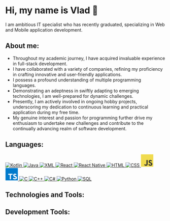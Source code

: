 # Hi, my name is Vlad 👋

I am ambitious IT specialist who has recently graduated, specializing in Web and Mobile application development.

## About me:

- Throughout my academic journey, I have acquired invaluable experience in full-stack development.
- I have collaborated with a variety of companies, refining my proficiency in crafting innovative and user-friendly applications.
- I possess a profound understanding of multiple programming languages.
- Demonstrating an adeptness in swiftly adapting to emerging technologies, I am well-prepared for dynamic challenges.
- Presently, I am actively involved in ongoing hobby projects, underscoring my dedication to continuous learning and practical application during my free time.
- My genuine interest and passion for programming further drive my enthusiasm to undertake new challenges and contribute to the continually advancing realm of software development.

## Languages:

<p align="left">
  <a href="https://kotlinlang.org/" target="_blank" rel="noreferrer">
    <img src="https://uxwing.com/wp-content/themes/uxwing/download/brands-and-social-media/kotlin-programming-language-icon.png" alt="Kotlin" width="40px" height="40px" />
  </a>
  <a href="https://www.java.com/en/" target="_blank" rel="noreferrer">
    <img src="https://uxwing.com/wp-content/themes/uxwing/download/brands-and-social-media/java-programming-language-icon.png" alt="Java" width="40px" height="40px" />
  </a>
  <a href="https://www.xml.com/" target="_blank" rel="noreferrer">
    <img src="https://uxwing.com/wp-content/themes/uxwing/download/file-and-folder-type/file-xml-color-red-icon.png" alt="XML" width="40px" height="40px" />
  </a>
  <a href="https://react.dev/" target="_blank" rel="noreferrer">
    <img src="https://uxwing.com/wp-content/themes/uxwing/download/brands-and-social-media/react-js-icon.png" alt="React" width="40px" height="40px" />
  </a>
  <a href="https://reactnative.dev/" target="_blank" rel="noreferrer">
    <img src="https://uxwing.com/wp-content/themes/uxwing/download/brands-and-social-media/react-native-app-icon.png" alt="React Native" width="40px" height="40px" />
  </a>
  <a href="https://html.com/" target="_blank" rel="noreferrer">
    <img src="https://uxwing.com/wp-content/themes/uxwing/download/brands-and-social-media/html-icon.png" alt="HTML" width="40px" height="40px" />
  </a>
  <a href="https://www.w3.org/Style/CSS/Overview.en.html" target="_blank" rel="noreferrer">
    <img src="https://uxwing.com/wp-content/themes/uxwing/download/brands-and-social-media/css-icon.png" alt="CSS" width="40px" height="40px" />
  </a>
  <a href="https://developer.mozilla.org/en-US/docs/Web/JavaScript" target="_blank" rel="noreferrer">
    <img src="https://raw.githubusercontent.com/devicons/devicon/master/icons/javascript/javascript-original.svg" alt="JavaScript" width="40px" height="40px" />
  </a>
  <a href="https://www.typescriptlang.org/" target="_blank" rel="noreferrer">
    <img src="https://raw.githubusercontent.com/devicons/devicon/master/icons/typescript/typescript-original.svg" alt="TypeScript" width="40px" height="40px" />
  </a>
  <a href="https://www.cprogramming.com/" target="_blank" rel="noreferrer">
    <img src="https://uxwing.com/wp-content/themes/uxwing/download/brands-and-social-media/c-program-icon.png" alt="C" width="40px" height="40px" />
  </a>
  <a href="https://www.cprogramming.com/" target="_blank" rel="noreferrer">
    <img src="https://uxwing.com/wp-content/themes/uxwing/download/brands-and-social-media/c-plus-plus-programming-language-icon.png" alt="C++" width="40px" height="40px" />
  </a>
  <a href="https://learn.microsoft.com/en-us/dotnet/csharp/tour-of-csharp/" target="_blank" rel="noreferrer">
    <img src="https://uxwing.com/wp-content/themes/uxwing/download/brands-and-social-media/c-sharp-programming-language-icon.png" alt="C#" width="40px" height="40px" />
  </a>
  <a href="https://www.python.org/" target="_blank" rel="noreferrer">
    <img src="https://uxwing.com/wp-content/themes/uxwing/download/brands-and-social-media/python-programming-language-icon.png" alt="Python" width="40px" height="40px" />
  </a>
  <a href="https://www.microsoft.com/en-us/sql-server/sql-server-downloads" target="_blank" rel="noreferrer">
    <img src="https://uxwing.com/wp-content/themes/uxwing/download/web-app-development/database-icon.png" alt="SQL" width="40px" height="40px" />
  </a>
 </p>


## Technologies and Tools:


## Development Tools:


<!--
**GudokVlad-Pilot/GudokVlad-Pilot** is a ✨ _special_ ✨ repository because its `README.md` (this file) appears on your GitHub profile.

Here are some ideas to get you started:

- 🔭 I’m currently working on ...
- 🌱 I’m currently learning ...
- 👯 I’m looking to collaborate on ...
- 🤔 I’m looking for help with ...
- 💬 Ask me about ...
- 📫 How to reach me: ...
- 😄 Pronouns: ...
- ⚡ Fun fact: ...
-->
